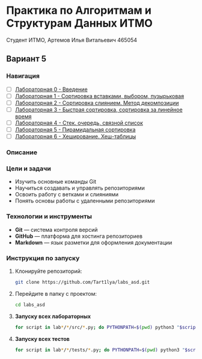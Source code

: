 # Практика по Алгоритмам и Cтруктурам Данных ИТМО

Студент ИТМО, Артемов Илья Витальевич 465054

## Вариант 5

### Навигация

- [ ] [Лабораторная 0 - Введение ](lab0)
- [ ] [Лабораторная 1 - Сортировка вставками, выбором, пузырьковая ](lab1)
- [ ] [Лабораторная 2 - Сортировка слиянием. Метод декомпозиции ](lab2)
- [ ] [Лабораторная 3 - Быстрая сортировка, сортировка за линейное время ](lab3)
- [ ] [Лабораторная 4 - Стек. очередь, связной список ](lab4)
- [ ] [Лабораторная 5 - Пирамидальная сортировка ](lab5)
- [ ] [Лабораторная 6 - Хеширование. Хеш-таблицы ](lab5)

### Описание

### Цели и задачи

- Изучить основные команды Git
- Научиться создавать и управлять репозиториями
- Освоить работу с ветками и слияниями
- Понять основы работы с удаленными репозиториями

### Технологии и инструменты

- **Git** — система контроля версий
- **GitHub** — платформа для хостинга репозиториев
- **Markdown** — язык разметки для оформления документации

### Инструкция по запуску

1. Клонируйте репозиторий:
   ```bash
   git clone https://github.com/Tart1lya/labs_asd.git
   ```
2. Перейдите в папку с проектом:
   ```bash
   cd labs_asd
   ```
3. **Запуску всех лабораторных**

   ```bash
   for script in lab*/*/src/*.py; do PYTHONPATH=$(pwd) python3 "$script"; done

   ```

4. **Запуску всех тестов**

   ```bash
   for script in lab*/*/tests/*.py; do PYTHONPATH=$(pwd) python3 "$script"; done

   ```
